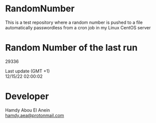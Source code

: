 # RandomNumber    
This is a test repository where a random number is pushed to a file automatically passwordless from a cron job in my Linux CentOS server    
# Random Number of the last run   
29336
      
Last update (GMT +1)    
12/15/22 02:00:02
# Developer    
Hamdy Abou El Anein   
hamdy.aea@protonmail.com
